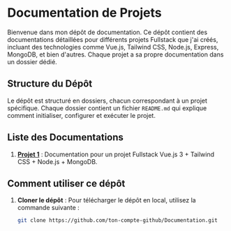 # Documentation de Projets

Bienvenue dans mon dépôt de documentation. Ce dépôt contient des documentations détaillées pour différents projets Fullstack que j'ai créés, incluant des technologies comme Vue.js, Tailwind CSS, Node.js, Express, MongoDB, et bien d'autres. Chaque projet a sa propre documentation dans un dossier dédié.

## Structure du Dépôt

Le dépôt est structuré en dossiers, chacun correspondant à un projet spécifique. Chaque dossier contient un fichier `README.md` qui explique comment initialiser, configurer et exécuter le projet.


## Liste des Documentations

1. **[Projet 1](Projet_1/README.md)** : Documentation pour un projet Fullstack Vue.js 3 + Tailwind CSS + Node.js + MongoDB.

## Comment utiliser ce dépôt

1. **Cloner le dépôt** : Pour télécharger le dépôt en local, utilisez la commande suivante :
   ```bash
   git clone https://github.com/ton-compte-github/Documentation.git
